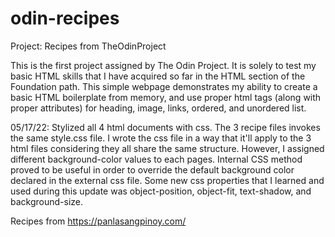 # odin-recipes
Project: Recipes from TheOdinProject

This is the first project assigned by The Odin Project. It is solely to test my basic HTML skills that I have acquired so far in the HTML section of the Foundation path. This simple webpage demonstrates my ability to create a basic HTML boilerplate from memory, and use proper html tags (along with proper attributes) for heading, image, links, ordered, and unordered list.

05/17/22: Stylized all 4 html documents with css. The 3 recipe files invokes the same style.css file. I wrote the css file in a way that it'll apply to the 3 html files considering they all share the same structure. However, I assigned different background-color values to each pages. Internal CSS method proved to be useful in order to override the default background color declared in the external css file. Some new css properties that I learned and used during this update was object-position, object-fit, text-shadow, and background-size.

Recipes from https://panlasangpinoy.com/